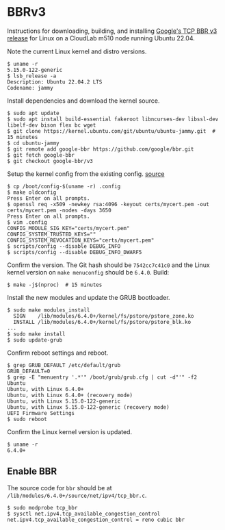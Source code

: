 # BBRv3

Instructions for downloading, building, and installing
[Google's TCP BBR v3 release](https://github.com/google/bbr/blob/v3/README.md)
for Linux on a CloudLab m510 node running Ubuntu 22.04.

Note the current Linux kernel and distro versions.

```
$ uname -r
5.15.0-122-generic
$ lsb_release -a
Description: Ubuntu 22.04.2 LTS
Codename: jammy
```

Install dependencies and download the kernel source.
```
$ sudo apt update
$ sudo apt install build-essential fakeroot libncurses-dev libssl-dev libelf-dev bison flex bc wget
$ git clone https://kernel.ubuntu.com/git/ubuntu/ubuntu-jammy.git  # 15 minutes
$ cd ubuntu-jammy
$ git remote add google-bbr https://github.com/google/bbr.git
$ git fetch google-bbr
$ git checkout google-bbr/v3
```

Setup the kernel config from the existing config. [source](https://askubuntu.com/questions/1329538/compiling-kernel-5-11-11-and-later)
```
$ cp /boot/config-$(uname -r) .config
$ make oldconfig
Press Enter on all prompts.
$ openssl req -x509 -newkey rsa:4096 -keyout certs/mycert.pem -out certs/mycert.pem -nodes -days 3650
Press Enter on all prompts.
$ vim .config
CONFIG_MODULE_SIG_KEY="certs/mycert.pem"
CONFIG_SYSTEM_TRUSTED_KEYS=""
CONFIG_SYSTEM_REVOCATION_KEYS="certs/mycert.pem"
$ scripts/config --disable DEBUG_INFO
$ scripts/config --disable DEBUG_INFO_DWARF5
```

Confirm the version. The Git hash should be `7542cc7c41c0` and the Linux
kernel version on `make menuconfig` should be `6.4.0`. Build:
```
$ make -j$(nproc)  # 15 minutes
```

Install the new modules and update the GRUB bootloader.
```
$ sudo make modules_install
  SIGN    /lib/modules/6.4.0+/kernel/fs/pstore/pstore_zone.ko
  INSTALL /lib/modules/6.4.0+/kernel/fs/pstore/pstore_blk.ko
...
$ sudo make install
$ sudo update-grub
```

Confirm reboot settings and reboot.
```
$ grep GRUB_DEFAULT /etc/default/grub
GRUB_DEFAULT=0
$ grep -E "menuentry '.*'" /boot/grub/grub.cfg | cut -d"'" -f2
Ubuntu
Ubuntu, with Linux 6.4.0+
Ubuntu, with Linux 6.4.0+ (recovery mode)
Ubuntu, with Linux 5.15.0-122-generic
Ubuntu, with Linux 5.15.0-122-generic (recovery mode)
UEFI Firmware Settings
$ sudo reboot
```

Confirm the Linux kernel version is updated.
```
$ uname -r
6.4.0+
```

## Enable BBR

The source code for `bbr` should be at
`/lib/modules/6.4.0+/source/net/ipv4/tcp_bbr.c`.

```
$ sudo modprobe tcp_bbr
$ sysctl net.ipv4.tcp_available_congestion_control
net.ipv4.tcp_available_congestion_control = reno cubic bbr
```
